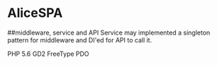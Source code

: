 # AliceSPA
##middleware, service and API
Service may implemented a singleton pattern for middleware and DI'ed for API to call it.

PHP 5.6
GD2
FreeType
PDO